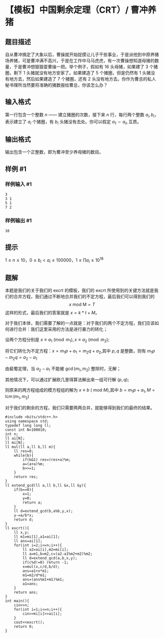 # 【模板】中国剩余定理（CRT）/ 曹冲养猪

## 题目描述

自从曹冲搞定了大象以后，曹操就开始捉摸让儿子干些事业，于是派他到中原养猪场养猪，可是曹冲满不高兴，于是在工作中马马虎虎，有一次曹操想知道母猪的数量，于是曹冲想狠狠耍曹操一把。举个例子，假如有 $16$ 头母猪，如果建了 $3$ 个猪圈，剩下 $1$ 头猪就没有地方安家了。如果建造了 $5$ 个猪圈，但是仍然有 $1$ 头猪没有地方去，然后如果建造了 $7$ 个猪圈，还有 $2$ 头没有地方去。你作为曹总的私人秘书理所当然要将准确的猪数报给曹总，你该怎么办？

## 输入格式

第一行包含一个整数 $n$ —— 建立猪圈的次数，接下来 $n$ 行，每行两个整数 $a_i, b_i$，表示建立了 $a_i$ 个猪圈，有 $b_i$ 头猪没有去处。你可以假定 $a_1 \sim a_n$ 互质。

## 输出格式

输出包含一个正整数，即为曹冲至少养母猪的数目。

## 样例 #1

### 样例输入 #1

```
3
3 1
5 1
7 2
```

### 样例输出 #1

```
16
```

## 提示

$1 \leq n\le10$，$0 \leq b_i\lt a_i\le100000$，$1 \leq \prod a_i \leq 10^{18}$

## 题解
本题是我们的关于我们的 excrt 的模板，我们的 excrt 所使用到的关键方法就是我们的合并方程，我们通过不断地合并我们的不定方程，最后我们可以得到我们的
$$
x \text{ mod M}=T
$$
这样的形式，最后我们的答案就是 $x=k*t+M$。

对于我们本体，我们需要了解的一点就是：对于我们的两个不定方程，我们应该如何进行合并：我们这里采用的方法是进行暴力的转化；

设两个方程分别是 $x\equiv a_1\pmod{m_1},x\equiv a_2\pmod{m_2};$

将它们转化为不定方程：$x=m_1p+a_1=m_2q+a_2$,其中 $p,q$ 是整数，则有 $m_1p-m_2q=a_2-a_1$

由裴蜀定理，当 $a_2-a_1$ 不能被 $\gcd(m_1,m_2)$ 整除时，无解；

其他情况下，可以通过扩展欧几里得算法解出来一组可行解 $(p,q);$

则原来的两方程组成的模方程组的解为 $x\equiv b$ ( mod $M)$,其中 $b=m_1p+a_1,M=\operatorname{lcm}(m_1,m_2)$

对于我们的剩余的方程，我们只需要两两合并，就能够得到我们的最终的结果。
```
#include <bits/stdc++.h>
using namespace std;
typedef long long ll;
const int N=100010;
int n;
ll ai[N];
ll mi[N];
ll mul(ll a,ll b,ll m){
	ll res=0;
	while(b){
		if(b&1) res=(res+a)%m;
		a=(a+a)%m;
		b>>=1;
	}
	return res;
}
ll extend_gcd(ll a,ll b,ll &x,ll &y){
	if(b==0){
		x=1;
		y=0;
		return a;
	}
	ll d=extend_gcd(b,a%b,y,x);
	y-=a/b*x;
	return d;
}
ll excrt(){
	ll x,y;
	ll m1=mi[1],a1=ai[1];
	ll ans=ai[1];
	for(int i=2;i<=n;i++){
		ll a2=ai[i],m2=mi[i];
		ll a=m1,b=m2,c=(a2-a1%m2+m2)%m2;
		ll d=extend_gcd(a,b,x,y);
		if(c%d!=0) return -1;
		x=mul(x,c/d,b/d);
		ans=a1+x*m1;
		m1=m2/d*m1;
		ans=(ans%m1+m1)%m1;
		a1=ans;
	}
	return ans;
}
int main(){
	cin>>n;
	for(int i=1;i<=n;i++){
		cin>>mi[i]>>ai[i];
	}
	cout<<excrt();
	return 0;
}
```
